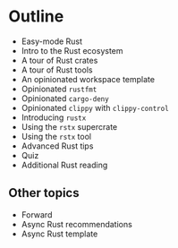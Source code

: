 # Outline

- Easy-mode Rust
- Intro to the Rust ecosystem
- A tour of Rust crates
- A tour of Rust tools
- An opinionated workspace template
- Opinionated `rustfmt`
- Opinionated `cargo-deny`
- Opinionated `clippy` with `clippy-control`
- Introducing `rustx`
- Using the `rstx` supercrate
- Using the `rstx` tool
- Advanced Rust tips
- Quiz
- Additional Rust reading

## Other topics

- Forward
- Async Rust recommendations
- Async Rust template
